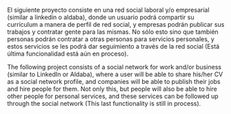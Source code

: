 El siguiente proyecto consiste en una red social laboral y/o empresarial (similar a linkedin o aldaba), donde un usuario podrá compartir su currículum a manera de perfil de red social, y empresas podrán publicar sus trabajos y contratar gente para las mismas. No sólo esto sino que también personas podrán contratar a otras personas para servicios personales, y estos servicios se les podrá dar seguimiento a través de la red social (Está última funcionalidad está aún en proceso).

The following project consists of a social network for work and/or business (similar to LinkedIn or Aldaba), where a user will be able to share his/her CV as a social network profile, and companies will be able to publish their jobs and hire people for them. Not only this, but people will also be able to hire other people for personal services, and these services can be followed up through the social network (This last functionality is still in process).
